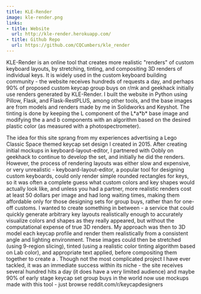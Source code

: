 ```yaml
---
title: KLE-Render
image: kle-render.png
links:
- title: Website
  url: http://kle-render.herokuapp.com/
- title: Github Repo
  url: https://github.com/CQCumbers/kle_render
---
```


KLE-Render is an online tool that creates more realistic "renders" of custom keyboard layouts, by stretching, tinting, and compositing 3D renders of individual keys. It is widely used in the custom keyboard building community - the website receives hundreds of requests a day, and perhaps 90% of proposed custom keycap group buys on r/mk and geekhack initially use renders generated by KLE-Render. I built the website in Python using Pillow, Flask, and Flask-RestPLUS, among other tools, and the base images are from models and renders made by me in Solidworks and Keyshot. The tinting is done by keeping the L component of the L\*a\*b\* base image and modifying the a and b components with an algorithm based on the desired plastic color (as measured with a photospectrometer).

The idea for this site sprang from my experiences advertising a Lego Classic Space themed keycap set design I created in 2015. After creating initial mockups in keyboard-layout-editor, I partnered with Oobly on geekhack to continue to develop the set, and initially he did the renders. However, the process of rendering layouts was either slow and expensive, or very unrealistic - keyboard-layout-editor, a popular tool for designing custom keyboards, could only render simple rounded rectangles for keys, so it was often a complete guess what custom colors and key shapes would actually look like, and unless you had a partner, more realistic renders cost at least 50 dollars per image and had long waiting times, making them affordable only for those designing sets for group buys, rather than for one-off customs. I wanted to create something in between - a service that could quickly generate arbitrary key layouts realistically enough to accurately visualize colors and shapes as they really appeared, but without the computational expense of true 3D renders. My approach was then to 3D model each keycap profile and render them realistically from a consistent angle and lighting environment. These images could then be stretched (using 9-region slicing), tinted (using a realistic color tinting algorithm based on Lab color), and appropriate text applied, before compositing them together to create a . Though not the most complicated project I have ever tackled, it was an immediate success within its niche - the site receives several hundred hits a day (it does have a very limited audience) and maybe 90% of early stage keycap set group buys in the world now use mockups made with this tool - just browse reddit.com/r/keycapdesigners
